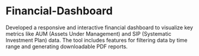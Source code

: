# Financial-Dashboard
Developed a responsive and interactive financial dashboard to visualize key metrics like AUM (Assets Under Management) and SIP (Systematic Investment Plan) data. The tool includes features for filtering data by time range and generating downloadable PDF reports.
